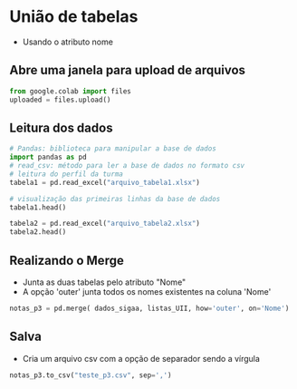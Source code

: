 # União de tabelas 
* Usando o atributo nome 

## Abre uma janela para upload de arquivos 
```python
from google.colab import files
uploaded = files.upload()
```

## Leitura dos dados 
```python
# Pandas: biblioteca para manipular a base de dados 
import pandas as pd 
# read_csv: método para ler a base de dados no formato csv
# leitura do perfil da turma  
tabela1 = pd.read_excel("arquivo_tabela1.xlsx")

# visualização das primeiras linhas da base de dados 
tabela1.head() 

tabela2 = pd.read_excel("arquivo_tabela2.xlsx")
tabela2.head()
```

## Realizando o Merge
* Junta as duas tabelas pelo atributo "Nome"  
* A opção 'outer' junta todos os nomes existentes na coluna 'Nome' 
```python
notas_p3 = pd.merge( dados_sigaa, listas_UII, how='outer', on='Nome')
```

## Salva
* Cria um arquivo csv com a opção de separador sendo a vírgula 
```python 
notas_p3.to_csv("teste_p3.csv", sep=',')
```
